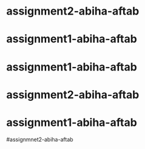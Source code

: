 # assignment2-abiha-aftab
# assignment1-abiha-aftab
# assignment1-abiha-aftab
# assignment2-abiha-aftab
# assignment1-abiha-aftab
#assignmnet2-abiha-aftab
